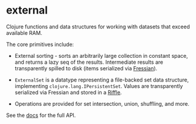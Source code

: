 # external

Clojure functions and data structures for working with datasets that exceed available RAM.

The core primitives include:

- External sorting - sorts an arbitrarily large collection in constant space, and returns a lazy seq of the results.
  Intermediate results are transparently spilled to disk (items serialized via [Fressian](https://github.com/Datomic/fressian)).

- `ExternalSet` is a datatype representing a file-backed set data structure, implementing `clojure.lang.IPersistentSet`.
  Values are transparently serialized via Fressian and stored in a [Riffle](https://github.com/factual/riffle).

- Operations are provided for set intersection, union, shuffling, and more.

See the [docs](https://framed-data.github.io/external) for the full API.
